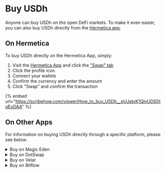 # Buy USDh

Anyone can buy USDh on the open DeFi markets. To make it even easier, you can also buy USDh directly from the [Hermetica app](https://app.hermetica.fi/buy).

## On Hermetica

To buy USDh directly on the Hermetica App, simply:

1. Visit the [Hermetica App](https://app.hermetica.fi/) and click the ["Swap" tab](https://app.hermetica.fi/swap)
2. Click the profile icon
3. Connect your wallets
4. Confirm the currency and enter the amount
5. Click "Swap" and confirm the transaction

{% embed url="<https://scribehow.com/viewer/How_to_buy_USDh__pUJatxK1QlyUDS0tqEoDAA>" %}

## On Other Apps

For information on buying USDh directly through a specific platform, please see below.

<details>

<summary>Buy on Magic Eden</summary>

1. **Visit the** [**USDh page**](https://magiceden.io/runes/USDH%E2%80%A2USDH%E2%80%A2USDH%E2%80%A2USDH) on **Magic Eden**
2. **Connect your Bitcoin wallet** using the button in the top-right corner
3. **Choose the amount** of USDh you want to purchase from the lots listed
4. **Confirm the transaction**

</details>

<details>

<summary>Buy on DotSwap</summary>

1. **Visit the** [**USDh swap page**](https://www.dotswap.app/swap#R_%E2%80%A2BTC_%E2%80%A2USDH%E2%80%A2USDH%E2%80%A2USDH%E2%80%A2USDH) on **DotSwap**
2. **Connect your Bitcoin wallet** using the the button in the top-right corner
3. **Choose the amount of USDh** you want to purchase
4. **Confirm the transaction**

</details>

<details>

<summary>Buy on Velar</summary>

1. **Visit the** [**USDh swap page**](https://app.velar.com/swap?fromtoken=USDh) on **Velar**
2. **Connect your Stacks wallet** using the the button in the top-right corner
3. **Choose your preferred currencies** and the **amount of USDh** you want to purchase
4. **Confirm the transaction**

</details>

<details>

<summary>Buy on Bitflow</summary>

1. **Visit the** [**USDh swap page**](https://app.bitflow.finance/trade?x=USDh) on Bitflow
2. **Connect your Stacks wallet** using the the button in the top-right corner
3. **Choose your preferred currencies** and the **amount of USDh** you want to purchase
4. **Confirm the transaction**

</details>
